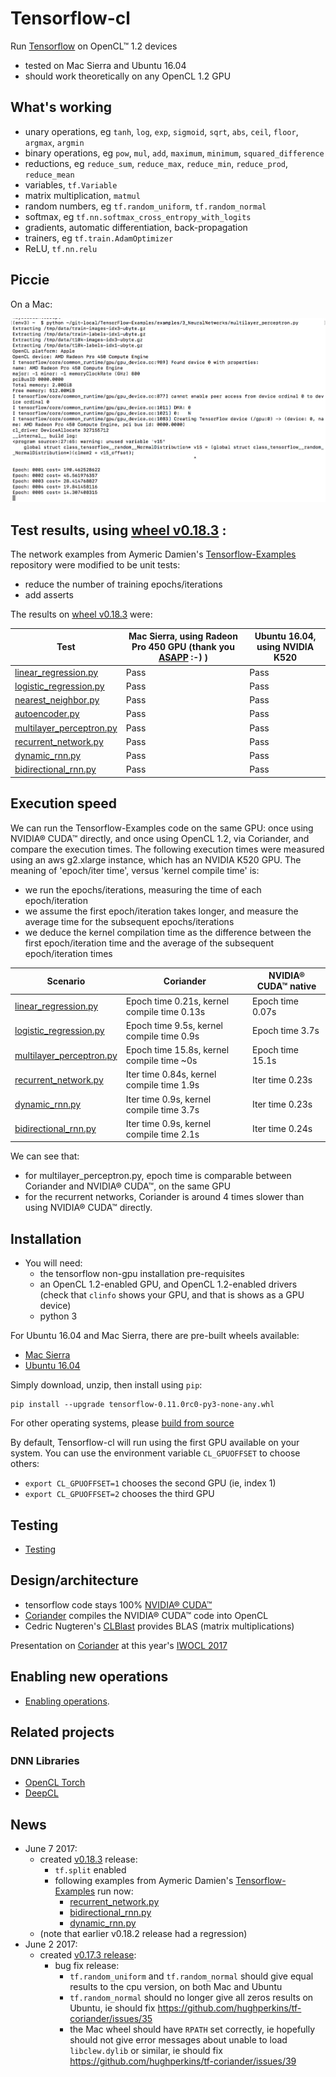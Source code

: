 # Tensorflow-cl

Run [Tensorflow](https://github.com/tensorflow/tensorflow) on OpenCL™ 1.2 devices

- tested on Mac Sierra and Ubuntu 16.04
- should work theoretically on any OpenCL 1.2 GPU

## What's working

- unary operations, eg `tanh`, `log`, `exp`, `sigmoid`, `sqrt`, `abs`, `ceil`, `floor`, `argmax`, `argmin`
- binary operations, eg `pow`, `mul`, `add`, `maximum`, `minimum`, `squared_difference`
- reductions, eg `reduce_sum`, `reduce_max`, `reduce_min`, `reduce_prod`, `reduce_mean`
- variables, `tf.Variable`
- matrix multiplication, `matmul`
- random numbers, eg `tf.random_uniform`, `tf.random_normal`
- softmax, eg `tf.nn.softmax_cross_entropy_with_logits`
- gradients, automatic differentiation, back-propagation
- trainers, eg `tf.train.AdamOptimizer`
- ReLU, `tf.nn.relu`

## Piccie

On a Mac:

<img src="doc/img/multilayerperceptron.png" />

## Test results, using [wheel v0.18.3](https://github.com/hughperkins/tf-coriander/releases/tag/v0.18.3) :

The network examples from Aymeric Damien's [Tensorflow-Examples]() repository were modified to be unit tests:
- reduce the number of training epochs/iterations
- add asserts

The results on [wheel v0.18.3](https://github.com/hughperkins/tf-coriander/releases/tag/v0.18.3) were:

| Test | Mac Sierra, using Radeon Pro 450 GPU (thank you [ASAPP](http://asapp.com) :-) ) | Ubuntu 16.04, using NVIDIA K520 |
|----- |-------|-------|
| [linear_regression.py](https://github.com/hughperkins/TensorFlow-Examples/blob/as_unit_tests/examples/2_BasicModels/linear_regression.py) |  Pass | Pass |
| [logistic_regression.py](https://github.com/hughperkins/TensorFlow-Examples/blob/as_unit_tests/examples/2_BasicModels/logistic_regression.py) | Pass | Pass |
| [nearest_neighbor.py](https://github.com/hughperkins/TensorFlow-Examples/blob/as_unit_tests/examples/2_BasicModels/nearest_neighbor.py)  | Pass | Pass |
| [autoencoder.py](https://github.com/hughperkins/TensorFlow-Examples/blob/as_unit_tests/examples/3_NeuralNetworks/autoencoder.py)| Pass | Pass |
| [multilayer_perceptron.py](https://github.com/hughperkins/TensorFlow-Examples/blob/as_unit_tests/examples/3_NeuralNetworks/multilayer_perceptron.py)  | Pass | Pass |
| [recurrent_network.py](https://github.com/hughperkins/TensorFlow-Examples/blob/as_unit_tests/examples/3_NeuralNetworks/recurrent_network.py)  | Pass | Pass |
| [dynamic_rnn.py](https://github.com/hughperkins/TensorFlow-Examples/blob/as_unit_tests/examples/3_NeuralNetworks/dynamic_rnn.py)  | Pass | Pass |
| [bidirectional_rnn.py](https://github.com/hughperkins/TensorFlow-Examples/blob/as_unit_tests/examples/3_NeuralNetworks/bidirectional_rnn.py)  | Pass | Pass |

## Execution speed

We can run the Tensorflow-Examples code on the same GPU: once using NVIDIA® CUDA™ directly, and once using OpenCL 1.2, via Coriander, and compare the execution times. The following execution times were measured using an aws g2.xlarge instance, which has an NVIDIA K520 GPU.  The meaning of 'epoch/iter time', versus 'kernel compile time' is:
- we run the epochs/iterations, measuring the time of each epoch/iteration
- we assume the first epoch/iteration takes longer, and measure the average time for the subsequent epochs/iterations
- we deduce the kernel compilation time as the difference between the first epoch/iteration time and the average of the subsequent epoch/iteration times

| Scenario | Coriander | NVIDIA® CUDA™ native |
|----- |-------|-------|
| [linear_regression.py](https://github.com/hughperkins/TensorFlow-Examples/blob/as_unit_tests/examples/2_BasicModels/linear_regression.py)  | Epoch time 0.21s, kernel compile time 0.13s | Epoch time 0.07s |
| [logistic_regression.py](https://github.com/hughperkins/TensorFlow-Examples/blob/as_unit_tests/examples/2_BasicModels/logistic_regression.py)  | Epoch time 9.5s, kernel compile time 0.9s | Epoch time 3.7s |
| [multilayer_perceptron.py](https://github.com/hughperkins/TensorFlow-Examples/blob/as_unit_tests/examples/3_NeuralNetworks/multilayer_perceptron.py) | Epoch time 15.8s, kernel compile time ~0s | Epoch time 15.1s |
| [recurrent_network.py](https://github.com/hughperkins/TensorFlow-Examples/blob/as_unit_tests/examples/3_NeuralNetworks/recurrent_network.py)  | Iter time 0.84s, kernel compile time 1.9s | Iter time 0.23s |
| [dynamic_rnn.py](https://github.com/hughperkins/TensorFlow-Examples/blob/as_unit_tests/examples/3_NeuralNetworks/dynamic_rnn.py)  | Iter time 0.9s, kernel compile time 3.7s | Iter time 0.23s
| [bidirectional_rnn.py](https://github.com/hughperkins/TensorFlow-Examples/blob/as_unit_tests/examples/3_NeuralNetworks/bidirectional_rnn.py) | Iter time 0.9s, kernel compile time 2.1s | Iter time 0.24s |

We can see that:
- for multilayer_perceptron.py, epoch time is comparable between Coriander and NVIDIA® CUDA™, on the same GPU
- for the recurrent networks, Coriander is around 4 times slower than using NVIDIA® CUDA™ directly.

## Installation 

- You will need:
  - the tensorflow non-gpu installation pre-requisites
  - an OpenCL 1.2-enabled GPU, and OpenCL 1.2-enabled drivers (check that `clinfo` shows your GPU, and that is shows as a GPU device)
  - python 3

For Ubuntu 16.04 and Mac Sierra, there are pre-built wheels available:

- [Mac Sierra](https://github.com/hughperkins/tf-coriander/releases/download/v0.18.3/tensorflow-cl-v0.18.3-macsierra-python3.zip)
- [Ubuntu 16.04](https://github.com/hughperkins/tf-coriander/releases/download/v0.18.3/tensorflow-cl-v0.18.3-ubuntu1604-python3.zip)

Simply download, unzip, then install using `pip`:
```
pip install --upgrade tensorflow-0.11.0rc0-py3-none-any.whl
```

For other operating systems, please [build from source](doc/build-from-source.md)

By default, Tensorflow-cl will run using the first GPU available on your system. You can use the environment variable `CL_GPUOFFSET` to choose others:

- `export CL_GPUOFFSET=1` chooses the second GPU (ie, index 1)
- `export CL_GPUOFFSET=2` chooses the third GPU

## Testing

- [Testing](doc/testing.md)

## Design/architecture

- tensorflow code stays 100% [NVIDIA® CUDA™](https://www.nvidia.com/object/cuda_home_new.html)
- [Coriander](https://github.com/hughperkins/Coriander) compiles the NVIDIA® CUDA™ code into OpenCL
- Cedric Nugteren's [CLBlast](https://github.com/CNugteren/CLBlast) provides BLAS (matrix multiplications)

Presentation on [Coriander](https://github.com/hughperkins/Coriander) at this year's [IWOCL 2017](http://www.iwocl.org/iwocl-2017/conference-program/)

## Enabling new operations

- [Enabling operations](doc/enabling-operations.md).

## Related projects

### DNN Libraries
- [OpenCL Torch](https://github.com/hughperkins/distro-cl)
- [DeepCL](https://github.com/hughperkins/DeepCL)

## News

- June 7 2017:
  - created [v0.18.3](https://github.com/hughperkins/tf-coriander/releases/tag/v0.18.3) release:
    - `tf.split` enabled
    - following examples from Aymeric Damien's [Tensorflow-Examples](https://github.com/aymericdamien/TensorFlow-Examples) run now:
      - [recurrent_network.py](https://github.com/hughperkins/TensorFlow-Examples/blob/enforce-gpu/examples/3_NeuralNetworks/recurrent_network.py)
      - [bidirectional_rnn.py](https://github.com/hughperkins/TensorFlow-Examples/blob/enforce-gpu/examples/3_NeuralNetworks/bidirectional_rnn.py)
      - [dynamic_rnn.py](https://github.com/hughperkins/TensorFlow-Examples/blob/enforce-gpu/examples/3_NeuralNetworks/dynamic_rnn.py)
  - (note that earlier v0.18.2 release had a regression)
- June 2 2017:
  - created [v0.17.3 release](https://github.com/hughperkins/tf-coriander/releases/tag/v0.17.3):
    - bug fix release:
      - `tf.random_uniform` and `tf.random_normal` should give equal results to the cpu version, on both Mac and Ubuntu
      - `tf.random_normal` should no longer give all zeros results on Ubuntu, ie should fix https://github.com/hughperkins/tf-coriander/issues/35
      - the Mac wheel should have `RPATH` set correctly, ie hopefully should not give error messages about unable to load `libclew.dylib` or similar, ie should fix https://github.com/hughperkins/tf-coriander/issues/39
